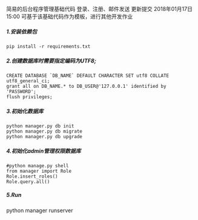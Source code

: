 简易的后台程序管理基础代码
登录、注册、邮件发送
更新提交 2018年01月17日15:00
可基于该基础代码作为模板，进行其他开发作业

##### 1.安装依赖包
```
pip install -r requirements.txt
```
##### 2.创建数据库时需要指定编码为UTF8;
```
CREATE DATABASE `DB_NAME` DEFAULT CHARACTER SET utf8 COLLATE utf8_general_ci;
grant all on DB_NAME.* to DB_USER@'127.0.0.1' identified by 'PASSWORD';
flush privileges;
```
##### 3.初始化数据库
```
python manager.py db init
python manager.py db migrate
python manager.py db upgrade
```
##### 4.初始化admin管理权限数据库
```
#python manage.py shell
from manager import Role
Role.insert_roles()
Role.query.all()
```
##### 5.Run
python manager runserver



